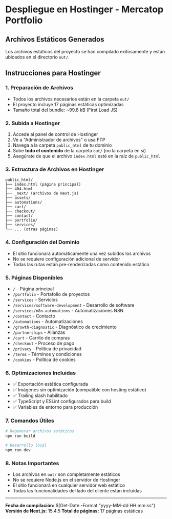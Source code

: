 # Despliegue en Hostinger - Mercatop Portfolio

## Archivos Estáticos Generados

Los archivos estáticos del proyecto se han compilado exitosamente y están ubicados en el directorio `out/`.

## Instrucciones para Hostinger

### 1. Preparación de Archivos
- Todos los archivos necesarios están en la carpeta `out/`
- El proyecto incluye 17 páginas estáticas optimizadas
- Tamaño total del bundle: ~99.8 kB (First Load JS)

### 2. Subida a Hostinger
1. Accede al panel de control de Hostinger
2. Ve a "Administrador de archivos" o usa FTP
3. Navega a la carpeta `public_html` de tu dominio
4. Sube **todo el contenido** de la carpeta `out/` (no la carpeta en sí)
5. Asegúrate de que el archivo `index.html` esté en la raíz de `public_html`

### 3. Estructura de Archivos en Hostinger
```
public_html/
├── index.html (página principal)
├── 404.html
├── _next/ (archivos de Next.js)
├── assets/
├── automations/
├── cart/
├── checkout/
├── contact/
├── portfolio/
├── services/
└── ... (otras páginas)
```

### 4. Configuración del Dominio
- El sitio funcionará automáticamente una vez subidos los archivos
- No se requiere configuración adicional de servidor
- Todas las rutas están pre-renderizadas como contenido estático

### 5. Páginas Disponibles
- `/` - Página principal
- `/portfolio` - Portafolio de proyectos
- `/services` - Servicios
- `/services/software-development` - Desarrollo de software
- `/services/n8n-automations` - Automatizaciones N8N
- `/contact` - Contacto
- `/automations` - Automatizaciones
- `/growth-diagnostic` - Diagnóstico de crecimiento
- `/partnerships` - Alianzas
- `/cart` - Carrito de compras
- `/checkout` - Proceso de pago
- `/privacy` - Política de privacidad
- `/terms` - Términos y condiciones
- `/cookies` - Política de cookies

### 6. Optimizaciones Incluidas
- ✅ Exportación estática configurada
- ✅ Imágenes sin optimización (compatible con hosting estático)
- ✅ Trailing slash habilitado
- ✅ TypeScript y ESLint configurados para build
- ✅ Variables de entorno para producción

### 7. Comandos Útiles
```bash
# Regenerar archivos estáticos
npm run build

# Desarrollo local
npm run dev
```

### 8. Notas Importantes
- Los archivos en `out/` son completamente estáticos
- No se requiere Node.js en el servidor de Hostinger
- El sitio funcionará en cualquier servidor web estático
- Todas las funcionalidades del lado del cliente están incluidas

---

**Fecha de compilación:** $(Get-Date -Format "yyyy-MM-dd HH:mm:ss")
**Versión de Next.js:** 15.4.5
**Total de páginas:** 17 páginas estáticas
